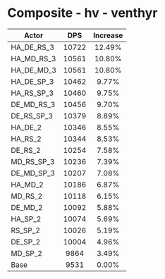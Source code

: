 # Composite - hv - venthyr
| Actor | DPS | Increase |
|---|:---:|:---:|
|HA_DE_RS_3|10722|12.49%|
|HA_MD_RS_3|10561|10.80%|
|HA_DE_MD_3|10561|10.80%|
|HA_DE_SP_3|10462|9.77%|
|HA_RS_SP_3|10460|9.75%|
|DE_MD_RS_3|10456|9.70%|
|DE_RS_SP_3|10379|8.89%|
|HA_DE_2|10346|8.55%|
|HA_RS_2|10344|8.53%|
|DE_RS_2|10254|7.58%|
|MD_RS_SP_3|10236|7.39%|
|DE_MD_SP_3|10207|7.08%|
|HA_MD_2|10186|6.87%|
|MD_RS_2|10118|6.15%|
|DE_MD_2|10092|5.88%|
|HA_SP_2|10074|5.69%|
|RS_SP_2|10026|5.19%|
|DE_SP_2|10004|4.96%|
|MD_SP_2|9864|3.49%|
|Base|9531|0.00%|
